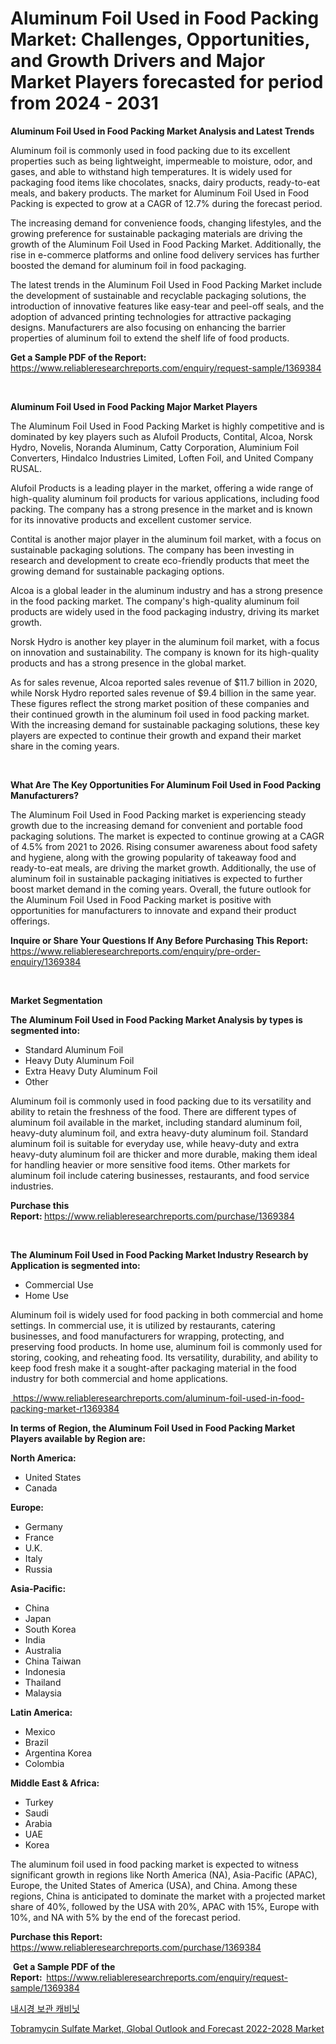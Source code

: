 <p><h1>Aluminum Foil Used in Food Packing Market: Challenges, Opportunities, and Growth Drivers and Major Market Players forecasted for period from 2024 - 2031</h1></p><p><strong>Aluminum Foil Used in Food Packing Market Analysis and Latest Trends</strong></p>
<p><p>Aluminum foil is commonly used in food packing due to its excellent properties such as being lightweight, impermeable to moisture, odor, and gases, and able to withstand high temperatures. It is widely used for packaging food items like chocolates, snacks, dairy products, ready-to-eat meals, and bakery products. The market for Aluminum Foil Used in Food Packing is expected to grow at a CAGR of 12.7% during the forecast period.</p><p>The increasing demand for convenience foods, changing lifestyles, and the growing preference for sustainable packaging materials are driving the growth of the Aluminum Foil Used in Food Packing Market. Additionally, the rise in e-commerce platforms and online food delivery services has further boosted the demand for aluminum foil in food packaging.</p><p>The latest trends in the Aluminum Foil Used in Food Packing Market include the development of sustainable and recyclable packaging solutions, the introduction of innovative features like easy-tear and peel-off seals, and the adoption of advanced printing technologies for attractive packaging designs. Manufacturers are also focusing on enhancing the barrier properties of aluminum foil to extend the shelf life of food products.</p></p>
<p><strong>Get a Sample PDF of the Report:&nbsp;</strong> <a href="https://www.reliableresearchreports.com/enquiry/request-sample/1369384">https://www.reliableresearchreports.com/enquiry/request-sample/1369384</a></p>
<p>&nbsp;</p>
<p><strong>Aluminum Foil Used in Food Packing Major Market Players</strong></p>
<p><p>The Aluminum Foil Used in Food Packing Market is highly competitive and is dominated by key players such as Alufoil Products, Contital, Alcoa, Norsk Hydro, Novelis, Noranda Aluminum, Catty Corporation, Aluminium Foil Converters, Hindalco Industries Limited, Loften Foil, and United Company RUSAL.</p><p>Alufoil Products is a leading player in the market, offering a wide range of high-quality aluminum foil products for various applications, including food packing. The company has a strong presence in the market and is known for its innovative products and excellent customer service.</p><p>Contital is another major player in the aluminum foil market, with a focus on sustainable packaging solutions. The company has been investing in research and development to create eco-friendly products that meet the growing demand for sustainable packaging options.</p><p>Alcoa is a global leader in the aluminum industry and has a strong presence in the food packing market. The company's high-quality aluminum foil products are widely used in the food packaging industry, driving its market growth.</p><p>Norsk Hydro is another key player in the aluminum foil market, with a focus on innovation and sustainability. The company is known for its high-quality products and has a strong presence in the global market.</p><p>As for sales revenue, Alcoa reported sales revenue of $11.7 billion in 2020, while Norsk Hydro reported sales revenue of $9.4 billion in the same year. These figures reflect the strong market position of these companies and their continued growth in the aluminum foil used in food packing market. With the increasing demand for sustainable packaging solutions, these key players are expected to continue their growth and expand their market share in the coming years.</p></p>
<p>&nbsp;</p>
<p><strong>What Are The Key Opportunities For Aluminum Foil Used in Food Packing Manufacturers?</strong></p>
<p><p>The Aluminum Foil Used in Food Packing market is experiencing steady growth due to the increasing demand for convenient and portable food packaging solutions. The market is expected to continue growing at a CAGR of 4.5% from 2021 to 2026. Rising consumer awareness about food safety and hygiene, along with the growing popularity of takeaway food and ready-to-eat meals, are driving the market growth. Additionally, the use of aluminum foil in sustainable packaging initiatives is expected to further boost market demand in the coming years. Overall, the future outlook for the Aluminum Foil Used in Food Packing market is positive with opportunities for manufacturers to innovate and expand their product offerings.</p></p>
<p><strong>Inquire or Share Your Questions If Any Before Purchasing This Report:</strong> <a href="https://www.reliableresearchreports.com/enquiry/pre-order-enquiry/1369384">https://www.reliableresearchreports.com/enquiry/pre-order-enquiry/1369384</a></p>
<p>&nbsp;</p>
<p><strong>Market Segmentation</strong></p>
<p><strong>The Aluminum Foil Used in Food Packing Market Analysis by types is segmented into:</strong></p>
<p><ul><li>Standard Aluminum Foil</li><li>Heavy Duty Aluminum Foil</li><li>Extra Heavy Duty Aluminum Foil</li><li>Other</li></ul></p>
<p><p>Aluminum foil is commonly used in food packing due to its versatility and ability to retain the freshness of the food. There are different types of aluminum foil available in the market, including standard aluminum foil, heavy-duty aluminum foil, and extra heavy-duty aluminum foil. Standard aluminum foil is suitable for everyday use, while heavy-duty and extra heavy-duty aluminum foil are thicker and more durable, making them ideal for handling heavier or more sensitive food items. Other markets for aluminum foil include catering businesses, restaurants, and food service industries.</p></p>
<p><strong>Purchase this Report:&nbsp;</strong><a href="https://www.reliableresearchreports.com/purchase/1369384">https://www.reliableresearchreports.com/purchase/1369384</a></p>
<p>&nbsp;</p>
<p><strong>The Aluminum Foil Used in Food Packing Market Industry Research by Application is segmented into:</strong></p>
<p><ul><li>Commercial Use</li><li>Home Use</li></ul></p>
<p><p>Aluminum foil is widely used for food packing in both commercial and home settings. In commercial use, it is utilized by restaurants, catering businesses, and food manufacturers for wrapping, protecting, and preserving food products. In home use, aluminum foil is commonly used for storing, cooking, and reheating food. Its versatility, durability, and ability to keep food fresh make it a sought-after packaging material in the food industry for both commercial and home applications.</p></p>
<p><a href="https://www.reliableresearchreports.com/aluminum-foil-used-in-food-packing-market-r1369384">&nbsp;https://www.reliableresearchreports.com/aluminum-foil-used-in-food-packing-market-r1369384</a></p>
<p><strong>In terms of Region, the Aluminum Foil Used in Food Packing Market Players available by Region are:</strong></p>
<p>
    <p> <strong> North America: </strong>
        <ul>
            <li>United States</li>
            <li>Canada</li>
        </ul>
        </p> 
    <p> <strong> Europe: </strong>
        <ul>
            <li>Germany</li>
            <li>France</li>
            <li>U.K.</li>
            <li>Italy</li>
            <li>Russia</li>
        </ul>
        </p> 
    <p> <strong> Asia-Pacific: </strong>
        <ul>
            <li>China</li>
            <li>Japan</li>
            <li>South Korea</li>
            <li>India</li>
            <li>Australia</li>
            <li>China Taiwan</li>
            <li>Indonesia</li>
            <li>Thailand</li>
            <li>Malaysia</li>
        </ul>
        </p> 
    <p> <strong> Latin America: </strong>
        <ul>
            <li>Mexico</li>
            <li>Brazil</li>
            <li>Argentina Korea</li>
            <li>Colombia</li>
        </ul>
        </p> 
    <p> <strong> Middle East & Africa: </strong>
        <ul>
            <li>Turkey</li>
            <li>Saudi</li>
            <li>Arabia</li>
            <li>UAE</li>
            <li>Korea</li>
        </ul>
    </p>
    </p>
<p><p>The aluminum foil used in food packing market is expected to witness significant growth in regions like North America (NA), Asia-Pacific (APAC), Europe, the United States of America (USA), and China. Among these regions, China is anticipated to dominate the market with a projected market share of 40%, followed by the USA with 20%, APAC with 15%, Europe with 10%, and NA with 5% by the end of the forecast period.</p></p>
<p><strong>Purchase this Report: </strong><a href="https://www.reliableresearchreports.com/purchase/1369384">https://www.reliableresearchreports.com/purchase/1369384</a></p>
<p>&nbsp;<strong>Get a Sample PDF of the Report:&nbsp;&nbsp;</strong><a href="https://www.reliableresearchreports.com/enquiry/request-sample/1369384">https://www.reliableresearchreports.com/enquiry/request-sample/1369384</a></p>
<p><strong></strong></p>
<p><p><a href="https://github.com/khairinauzunul/Market-Research-Report-List-1/blob/main/7243863125826.md">내시경 보관 캐비닛</a></p><p><a href="https://github.com/mhrnetwork1/Market-Research-Report-List-1/blob/main/tobramycin-sulfate-market-global-outlook-and-forecast-2022-2028-market.md">Tobramycin Sulfate Market, Global Outlook and Forecast 2022-2028 Market</a></p></p>